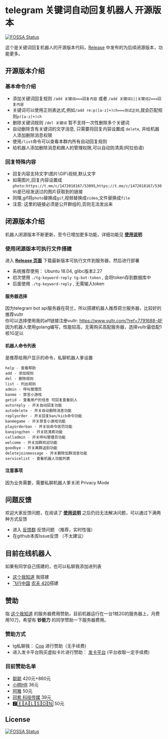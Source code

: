 # telegram 关键词自动回复机器人 开源版本
[![FOSSA Status](https://app.fossa.io/api/projects/git%2Bgithub.com%2Fzu1k%2Ftg-keyword-reply-bot.svg?type=shield)](https://app.fossa.io/projects/git%2Bgithub.com%2Fzu1k%2Ftg-keyword-reply-bot?ref=badge_shield)

这个是关键词回复机器人的开源版本代码，[Release](https://github.com/zu1k/tg-keyword-reply-bot/releases) 中发布的为后续闭源版本，功能更多。

## 开源版本介绍
### 基本命令介绍
- 添加关键词回复规则 `/add 关键词===回复内容` 或者 `/add 关键词1||关键词2===回复内容` 
- 关键词可以使用正则表达式,例如`/add re:p([a-z]+)ch===测试正则`,就会匹配规则`p([a-z]+)ch`  
- 删除关键词规则 `/del 关键词` 暂不支持一次性删除多个关键词
- 自动删除含有关键词的文字消息, 只需要将回复内容设置成 `delete`, 并给机器人添加删除消息权限
- 使用`/list`命令可以查看本群内所有自动回复规则
- 给机器人添加删除消息和踢人的管理权限,可以自动防清真(阿拉伯语)

### 回复特殊内容
- 回复内容支持文字\图片\GIF\视频,默认文字
- 如需图片,回复内容设置成`photo:https://t.me/c/1472018167/53095`,`https://t.me/c/1472018167/53095`是已经发送过的图片获取到的链接
- 同理,gif将`photo`替换成`gif`,视频替换成`video`,文件替换成`file`
- 注意: 这里的链接必须是公开群组的,否则无法发出来


## 闭源版本介绍
机器人闭源版本不断更新，至今已增加更多功能，详细功能见 **[使用说明](https://telegra.ph/%E8%BF%99%E4%B8%AA%E6%88%91%E7%9F%A5%E9%81%93%E6%9C%BA%E5%99%A8%E4%BA%BA%E4%BD%BF%E7%94%A8%E8%AF%B4%E6%98%8E-07-07)**

### 使用闭源版本可执行文件搭建  
进入 **[Release 页面](https://github.com/zu1k/tg-keyword-reply-bot/releases)** 下载最新版本可执行文件到服务器，然后进行部署       
- 系统推荐使用： Ubuntu 18.04, glibc版本2.27
- 初次使用 `./tg-keyword-reply tg-bot-token` , 会将token存到数据库中
- 后面使用 `./tg-keyword-reply` , 无需输入token

#### 服务器选择
因为telegram bot api服务器在荷兰，所以搭建机器人推荐荷兰服务器，比较好的推荐vultr      
你可以选择使用我的aff链接注册vultr: https://www.vultr.com/?ref=7791688-4F      
因为机器人使用golang编写，性能较高，无需购买高配服务器，选择vultr最低配1核1G足以

#### 机器人命令列表
是推荐给用户显示的命令，私聊机器人爹设置

```
help - 查看帮助
add - 添加规则
del - 删除规则
list - 列出规则
admin - 呼叫管理员
banme - 禁言小游戏
getid - 查看用户的信息 可回复查看别人
autoreply - 开关自动回复功能
autodelete - 开关自动删除消息功能
replyorder - 开关回复ban/kick命令功能
banmegame - 开关禁言小游戏功能
playorderban - 开关玩命令惩罚功能
banqingzhen - 开关防清真功能
calladmin - 开关呼叫管理员功能
welcome - 开关加群欢迎功能
goodbye - 开关离群送别功能
deletejoinmessage - 开关删除加群消息功能
servicelist - 查看机器人功能列表
```
#### 注意事项
因为业务需要，需要私聊机器人爹关闭 Privacy Mode

## 问题反馈
欢迎大家反馈问题，在阅读了 **[使用说明](https://telegra.ph/%E8%BF%99%E4%B8%AA%E6%88%91%E7%9F%A5%E9%81%93%E6%9C%BA%E5%99%A8%E4%BA%BA%E4%BD%BF%E7%94%A8%E8%AF%B4%E6%98%8E-07-07)** 之后仍旧无法解决问题，可以通过下满两种方式反馈
- 进入 [反馈群](https://t.me/keywordreplybotcallback) 反馈问题 （推荐，实时性强）
- 在github本库Issue反馈 （不太建议）


## 目前在线机器人
如果有同学自己搭建的，也可以私聊我添加进列表
- [这个我知道](https://t.me/keyword_reply_bot)  我搭建
- [飞行中国](https://t.me/WeedChina_bot)  [农夫 420](https://t.me/nongfu420)搭建


## 赞助
指 [这个我知道](https://t.me/keyword_reply_bot) 的服务器费用赞助，目前机器运行在一台1核2G的服务器上，月费用10刀，希望有 **钞能力** 的同学赞助一下服务器费用。

### 赞助方式
- tg私聊我： [Cop](https://t.me/veezer) 进行赞助（无手续费)
- 进入发卡平台购买虚拟卡片进行赞助： [发卡平台](https://www.kuaifaka.com/purchasing?link=peekfun) (平台收取一定手续费)

### 目前赞助名单
- [聪聪](https://t.me/congcong) 420元+860元
- [小明HR](https://t.me/xuezha) 36元
- [阿雅](https://t.me/alin0524) 50元 
- [冠希 科技传媒](https://t.me/a12399999) 39元
- [🆉🄴🄰🄻🅂🄾🄽](https://t.me/zealson) 50元


## License
[![FOSSA Status](https://app.fossa.io/api/projects/git%2Bgithub.com%2Fzu1k%2Ftg-keyword-reply-bot.svg?type=large)](https://app.fossa.io/projects/git%2Bgithub.com%2Fzu1k%2Ftg-keyword-reply-bot?ref=badge_large)

